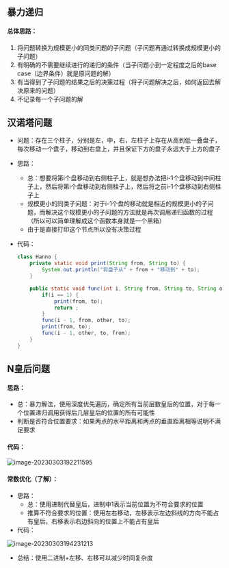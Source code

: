 ## 暴力递归

#### 总体思路：

1. 将问题转换为规模更小的同类问题的子问题（子问题再通过转换成规模更小的子问题）
2. 有明确的不需要继续进行的递归的条件（当子问题小到一定程度之后的base case（边界条件）就是原问题的解）
3. 有当得到了子问题的结果之后的决策过程（将子问题解决之后，如何返回去解决原来的问题）
4. 不记录每一个子问题的解



## 汉诺塔问题

- 问题：存在三个柱子，分别是左，中，右，左柱子上存在从高到低一叠盘子，每次移动一个盘子，移动到右盘上，并且保证下方的盘子永远大于上方的盘子

- 思路：
  - 总：想要将第i个盘移动到右侧柱子上，就是想办法把i-1个盘移动到中间柱子上，然后将第i个盘移动到右侧柱子上，然后将之前i-1个盘移动到右侧柱子上
  - 规模更小的同类子问题：对于i-1个盘的移动就是相近的规模更小的子问题，而解决这个规模更小的子问题的方法就是再次调用递归函数的过程（所以可以简单理解成这个函数本身就是一个黑箱）
  - 由于是直接打印这个节点所以没有决策过程

- 代码：

  ```java
  class Hanno {
      private static void print(String from, String to) {
          System.out.println("将盘子从" + from + "移动到" + to);
      }
  
      public static void func(int i, String from, String to, String other) {
          if(i == 1) {
              print(from, to);
              return ;
          }
          func(i - 1, from, other, to);
          print(from, to);
          func(i - 1, other, to, from);
      }
  }
  ```

  

## N皇后问题

#### 思路：

- 总：暴力解法，使用深度优先遍历，确定所有当前层数皇后的位置，对于每一个位置递归调用获得后几层皇后的位置的所有可能性
- 判断是否符合位置要求：如果两点的水平距离和两点的垂直距离相等说明不满足要求

#### 代码：

![image-20230303192211595](D:\笔记_Node\source-images\image-20230303192211595.png)

#### 常数优化（了解）：

- 思路：
  - 总：使用进制代替皇后，进制中1表示当前位置为不符合要求的位置
  - 推算不符合要求的位置：使用左右移动，左移表示左边斜线的方向不能占有皇后，右移表示右边斜向的位置上不能占有皇后
- 代码：

![image-20230303194231213](D:\笔记_Node\source-images\image-20230303194231213.png)

- 总结：使用二进制+左移、右移可以减少时间复杂度